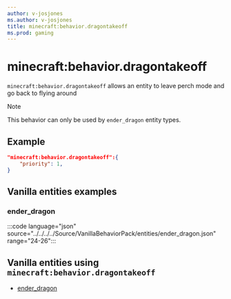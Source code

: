 ```yaml
---
author: v-josjones
ms.author: v-josjones
title: minecraft:behavior.dragontakeoff
ms.prod: gaming
---
```


# minecraft:behavior.dragontakeoff

`minecraft:behavior.dragontakeoff` allows an entity to leave perch mode and go back to flying around

> [!NOTE]
> This behavior can only be used by `ender_dragon` entity types.

## Example

```json
"minecraft:behavior.dragontakeoff":{
    "priority": 1,
}
```

## Vanilla entities examples

### ender_dragon

:::code language="json" source="../../../../Source/VanillaBehaviorPack/entities/ender_dragon.json" range="24-26":::

## Vanilla entities using `minecraft:behavior.dragontakeoff`

- [ender_dragon](../../../../Source/VanillaBehaviorPack_Snippets/entities/ender_dragon.md)
